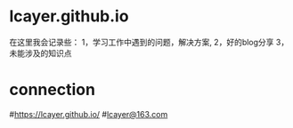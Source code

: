 # lcayer.github.io

在这里我会记录些：
1，学习工作中遇到的问题，解决方案,
2，好的blog分享
3，未能涉及的知识点

# connection
#https://lcayer.github.io/
#lcayer@163.com
